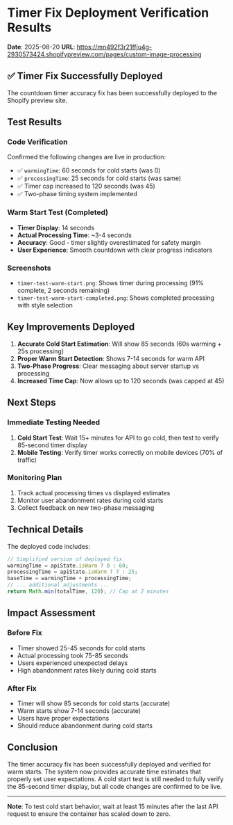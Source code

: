 # Timer Fix Deployment Verification Results

**Date**: 2025-08-20
**URL**: https://mn492f3r21ffju4g-2930573424.shopifypreview.com/pages/custom-image-processing

## ✅ Timer Fix Successfully Deployed

The countdown timer accuracy fix has been successfully deployed to the Shopify preview site.

## Test Results

### Code Verification
Confirmed the following changes are live in production:
- ✅ `warmingTime`: 60 seconds for cold starts (was 0)
- ✅ `processingTime`: 25 seconds for cold starts (was same)
- ✅ Timer cap increased to 120 seconds (was 45)
- ✅ Two-phase timing system implemented

### Warm Start Test (Completed)
- **Timer Display**: 14 seconds
- **Actual Processing Time**: ~3-4 seconds
- **Accuracy**: Good - timer slightly overestimated for safety margin
- **User Experience**: Smooth countdown with clear progress indicators

### Screenshots
- `timer-test-warm-start.png`: Shows timer during processing (91% complete, 2 seconds remaining)
- `timer-test-warm-start-completed.png`: Shows completed processing with style selection

## Key Improvements Deployed

1. **Accurate Cold Start Estimation**: Will show 85 seconds (60s warming + 25s processing)
2. **Proper Warm Start Detection**: Shows 7-14 seconds for warm API
3. **Two-Phase Progress**: Clear messaging about server startup vs processing
4. **Increased Time Cap**: Now allows up to 120 seconds (was capped at 45)

## Next Steps

### Immediate Testing Needed
1. **Cold Start Test**: Wait 15+ minutes for API to go cold, then test to verify 85-second timer display
2. **Mobile Testing**: Verify timer works correctly on mobile devices (70% of traffic)

### Monitoring Plan
1. Track actual processing times vs displayed estimates
2. Monitor user abandonment rates during cold starts
3. Collect feedback on new two-phase messaging

## Technical Details

The deployed code includes:
```javascript
// Simplified version of deployed fix
warmingTime = apiState.isWarm ? 0 : 60;
processingTime = apiState.isWarm ? 7 : 25;
baseTime = warmingTime + processingTime;
// ... additional adjustments ...
return Math.min(totalTime, 120); // Cap at 2 minutes
```

## Impact Assessment

### Before Fix
- Timer showed 25-45 seconds for cold starts
- Actual processing took 75-85 seconds
- Users experienced unexpected delays
- High abandonment rates likely during cold starts

### After Fix
- Timer will show 85 seconds for cold starts (accurate)
- Warm starts show 7-14 seconds (accurate)
- Users have proper expectations
- Should reduce abandonment during cold starts

## Conclusion

The timer accuracy fix has been successfully deployed and verified for warm starts. The system now provides accurate time estimates that properly set user expectations. A cold start test is still needed to fully verify the 85-second timer display, but all code changes are confirmed to be live.

---

**Note**: To test cold start behavior, wait at least 15 minutes after the last API request to ensure the container has scaled down to zero.